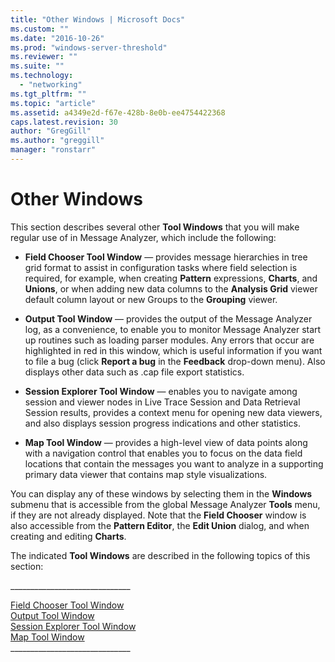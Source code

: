 ```yaml
---
title: "Other Windows | Microsoft Docs"
ms.custom: ""
ms.date: "2016-10-26"
ms.prod: "windows-server-threshold"
ms.reviewer: ""
ms.suite: ""
ms.technology: 
  - "networking"
ms.tgt_pltfrm: ""
ms.topic: "article"
ms.assetid: a4349e2d-f67e-428b-8e0b-ee4754422368
caps.latest.revision: 30
author: "GregGill"
ms.author: "greggill"
manager: "ronstarr"
---
```

# Other Windows
This section describes several other **Tool Windows** that you will make regular use of in Message Analyzer, which include the following:  
  
-   **Field Chooser Tool Window** — provides message hierarchies in tree grid format to assist in configuration tasks where field selection is required, for example, when creating **Pattern** expressions, **Charts**, and **Unions**, or when adding new data columns to the **Analysis Grid** viewer default column layout or new Groups to the **Grouping** viewer.  
  
-   **Output Tool Window** — provides the output of the Message Analyzer log, as a convenience, to enable you to monitor Message Analyzer start up routines such as loading parser modules. Any errors that occur are highlighted in red in this window, which is useful information if you want to file a bug (click **Report a bug** in the **Feedback** drop-down menu). Also displays other data such as .cap file export statistics.  
  
-   **Session Explorer Tool Window** — enables you to navigate among session and viewer nodes in Live Trace Session and Data Retrieval Session results, provides a context menu for opening new data viewers, and also displays session progress indications and other statistics.  
  
-   **Map Tool Window** — provides a high-level view of data points along with a navigation control that enables you to focus on the data field locations that contain the messages you want to analyze in a supporting primary data viewer that contains map style visualizations.  
  
 You can display any of these windows by selecting them in the **Windows** submenu that is accessible from the global Message Analyzer **Tools** menu, if they are not already displayed. Note that the **Field Chooser** window is also accessible from the **Pattern Editor**, the **Edit Union** dialog, and when creating and editing **Charts**.  
  
 The indicated **Tool Windows** are described in the following topics of this section:  
  
 _____________________________\_  
  
 [Field Chooser Tool Window](../messageanalyzer_content/field-chooser-tool-window.md)   
 [Output Tool Window](../messageanalyzer_content/output-tool-window.md)   
 [Session Explorer Tool Window](../messageanalyzer_content/session-explorer-tool-window.md)   
 [Map Tool Window](../messageanalyzer_content/map-tool-window.md)   
_____________________________\_
